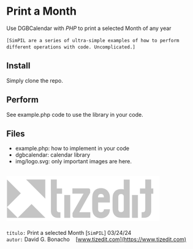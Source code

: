 
# Print a Month
Use DGBCalendar with *PHP* to print a selected Month of any year

`[SimPIL are a series of ultra-simple examples of how to perform different operations with code. Uncomplicated.]`

## Install
Simply clone the repo. 

## Perform
See example.php code to use the library in your code.

## Files

- example.php: how to implement in your code
- dgbcalendar: calendar library
- img/logo.svg: only important images are here.



![](img/logo.svg)
---
`título:` Print a selected Month [`SimPIL`] 03/24/24\
`autor:` David G. Bonacho &nbsp;&nbsp;  [www.tizedit.com](https://www.tizedit.com)

